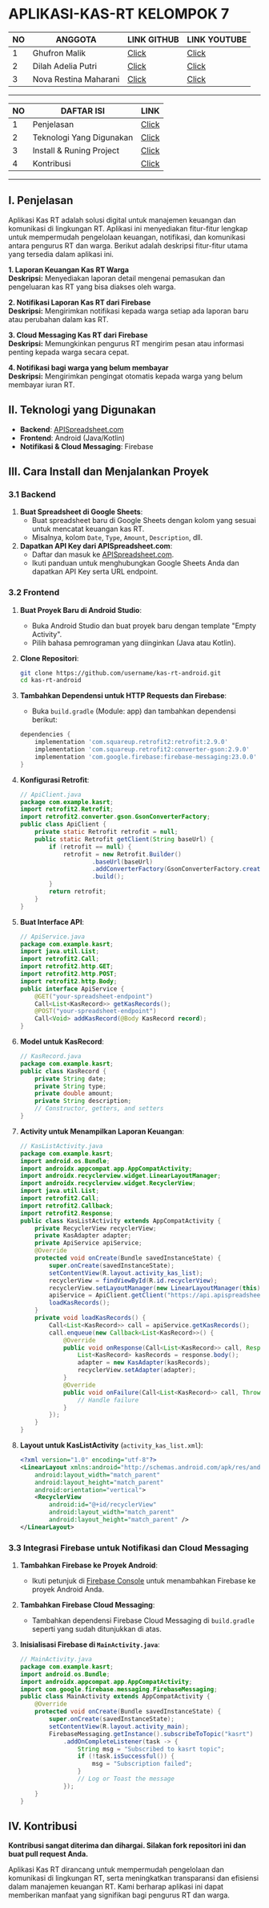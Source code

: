 # APLIKASI-KAS-RT KELOMPOK 7

| NO |        ANGGOTA        |  LINK GITHUB  |  LINK YOUTUBE  |
|----|-----------------------|---------------|----------------|
| 1  |Ghufron Malik          |[Click](https://github.com/ghufronmalik64)      |[Click](https://www.youtube.com/@massssalek)       |
| 2  |Dilah Adelia Putri     |[Click](https://github.com/fadilah23)      |[Click](https://www.youtube.com/@fadilahputri2855)       |
| 3  |Nova Restina Maharani  |[Click](https://github.com/NovaRestina)      |[Click](https://www.youtube.com/@novarestinamaharani7047)       |

-------------------------------------------

| NO |        DAFTAR ISI       |   LINK    |
|----|-------------------------|-----------|
| 1  |Penjelasan               |[Click](https://github.com/ghufronmalik64/APLIKASI-KAS-RT?tab=readme-ov-file#1-penjelasan)
| 2  |Teknologi Yang Digunakan |[Click](https://github.com/ghufronmalik64/APLIKASI-KAS-RT?tab=readme-ov-file#ii-teknologi-yang-digunakan)|
| 3  |Install & Runing Project |[Click](https://github.com/ghufronmalik64/APLIKASI-KAS-RT?tab=readme-ov-file#iii-cara-install-dan-menjalankan-proyek)|
| 4  |Kontribusi               |[Click](https://github.com/ghufronmalik64/APLIKASI-KAS-RT?tab=readme-ov-file#iv-kontribusi)|

-------------------------------------------

## I. Penjelasan
Aplikasi Kas RT adalah solusi digital untuk manajemen keuangan dan komunikasi di lingkungan RT. Aplikasi ini menyediakan fitur-fitur lengkap untuk mempermudah pengelolaan keuangan, notifikasi, dan komunikasi antara pengurus RT dan warga. Berikut adalah deskripsi fitur-fitur utama yang tersedia dalam aplikasi ini.

**1. Laporan Keuangan Kas RT Warga** <br>
**Deskripsi:** Menyediakan laporan detail mengenai pemasukan dan pengeluaran kas RT yang bisa diakses oleh warga.

**2. Notifikasi Laporan Kas RT dari Firebase** <br>
**Deskripsi:** Mengirimkan notifikasi kepada warga setiap ada laporan baru atau perubahan dalam kas RT.

**3. Cloud Messaging Kas RT dari Firebase** <br>
**Deskripsi:** Memungkinkan pengurus RT mengirim pesan atau informasi penting kepada warga secara cepat.

**4. Notifikasi bagi warga yang belum membayar** <br>
**Deskripsi:** Mengirimkan pengingat otomatis kepada warga yang belum membayar iuran RT.


## II. Teknologi yang Digunakan

- **Backend**: [APISpreadsheet.com](https://apispreadsheet.com/)
- **Frontend**: Android (Java/Kotlin)
- **Notifikasi & Cloud Messaging**: Firebase

## III. Cara Install dan Menjalankan Proyek

### 3.1 Backend

1. **Buat Spreadsheet di Google Sheets**:
   - Buat spreadsheet baru di Google Sheets dengan kolom yang sesuai untuk mencatat keuangan kas RT.
   - Misalnya, kolom `Date`, `Type`, `Amount`, `Description`, dll.
2. **Dapatkan API Key dari APISpreadsheet.com**:
   - Daftar dan masuk ke [APISpreadsheet.com](https://apispreadsheet.com/).
   - Ikuti panduan untuk menghubungkan Google Sheets Anda dan dapatkan API Key serta URL endpoint.

### 3.2 Frontend

1. **Buat Proyek Baru di Android Studio**:
   - Buka Android Studio dan buat proyek baru dengan template "Empty Activity".
   - Pilih bahasa pemrograman yang diinginkan (Java atau Kotlin).

2. **Clone Repositori**:
    ```bash
    git clone https://github.com/username/kas-rt-android.git
    cd kas-rt-android
    ```

3. **Tambahkan Dependensi untuk HTTP Requests dan Firebase**:
   - Buka `build.gradle` (Module: app) dan tambahkan dependensi berikut: 
   
    ```groovy
    dependencies {
        implementation 'com.squareup.retrofit2:retrofit:2.9.0'
        implementation 'com.squareup.retrofit2:converter-gson:2.9.0'
        implementation 'com.google.firebase:firebase-messaging:23.0.0'
    }
    ```

4. **Konfigurasi Retrofit**:

    ```java
    // ApiClient.java
    package com.example.kasrt;
    import retrofit2.Retrofit;
    import retrofit2.converter.gson.GsonConverterFactory;
    public class ApiClient {
        private static Retrofit retrofit = null;
        public static Retrofit getClient(String baseUrl) {
            if (retrofit == null) {
                retrofit = new Retrofit.Builder()
                        .baseUrl(baseUrl)
                        .addConverterFactory(GsonConverterFactory.create())
                        .build();
            }
            return retrofit;
        }
    }
    ```
    
5. **Buat Interface API**:

    ```java
    // ApiService.java
    package com.example.kasrt;
    import java.util.List;
    import retrofit2.Call;
    import retrofit2.http.GET;
    import retrofit2.http.POST;
    import retrofit2.http.Body;
    public interface ApiService {
        @GET("your-spreadsheet-endpoint")
        Call<List<KasRecord>> getKasRecords();
        @POST("your-spreadsheet-endpoint")
        Call<Void> addKasRecord(@Body KasRecord record);
    }
    ```

6. **Model untuk KasRecord**:
   
    ```java
    // KasRecord.java
    package com.example.kasrt;
    public class KasRecord {
        private String date;
        private String type;
        private double amount;
        private String description;
        // Constructor, getters, and setters
    }
    ```

7. **Activity untuk Menampilkan Laporan Keuangan**:

    ```java
    // KasListActivity.java
    package com.example.kasrt;
    import android.os.Bundle;
    import androidx.appcompat.app.AppCompatActivity;
    import androidx.recyclerview.widget.LinearLayoutManager;
    import androidx.recyclerview.widget.RecyclerView;
    import java.util.List;
    import retrofit2.Call;
    import retrofit2.Callback;
    import retrofit2.Response;
    public class KasListActivity extends AppCompatActivity {
        private RecyclerView recyclerView;
        private KasAdapter adapter;
        private ApiService apiService;
        @Override
        protected void onCreate(Bundle savedInstanceState) {
            super.onCreate(savedInstanceState);
            setContentView(R.layout.activity_kas_list);
            recyclerView = findViewById(R.id.recyclerView);
            recyclerView.setLayoutManager(new LinearLayoutManager(this));
            apiService = ApiClient.getClient("https://api.apispreadsheet.com/").create(ApiService.class);
            loadKasRecords();
        }
        private void loadKasRecords() {
            Call<List<KasRecord>> call = apiService.getKasRecords();
            call.enqueue(new Callback<List<KasRecord>>() {
                @Override
                public void onResponse(Call<List<KasRecord>> call, Response<List<KasRecord>> response) {
                    List<KasRecord> kasRecords = response.body();
                    adapter = new KasAdapter(kasRecords);
                    recyclerView.setAdapter(adapter);
                }
                @Override
                public void onFailure(Call<List<KasRecord>> call, Throwable t) {
                    // Handle failure
                }
            });
        }
    }
    ```

8. **Layout untuk KasListActivity** (`activity_kas_list.xml`):

    ```xml
    <?xml version="1.0" encoding="utf-8"?>
    <LinearLayout xmlns:android="http://schemas.android.com/apk/res/android"
        android:layout_width="match_parent"
        android:layout_height="match_parent"
        android:orientation="vertical">
        <RecyclerView
            android:id="@+id/recyclerView"
            android:layout_width="match_parent"
            android:layout_height="match_parent" />
    </LinearLayout>
    ```
    
### 3.3 Integrasi Firebase untuk Notifikasi dan Cloud Messaging

1. **Tambahkan Firebase ke Proyek Android**:
   - Ikuti petunjuk di [Firebase Console](https://console.firebase.google.com/) untuk menambahkan Firebase ke proyek Android Anda.

2. **Tambahkan Firebase Cloud Messaging**:
   - Tambahkan dependensi Firebase Cloud Messaging di `build.gradle` seperti yang sudah ditunjukkan di atas.

3. **Inisialisasi Firebase di `MainActivity.java`**:

    ```java
    // MainActivity.java
    package com.example.kasrt;
    import android.os.Bundle;
    import androidx.appcompat.app.AppCompatActivity;
    import com.google.firebase.messaging.FirebaseMessaging;
    public class MainActivity extends AppCompatActivity {
        @Override
        protected void onCreate(Bundle savedInstanceState) {
            super.onCreate(savedInstanceState);
            setContentView(R.layout.activity_main);
            FirebaseMessaging.getInstance().subscribeToTopic("kasrt")
                .addOnCompleteListener(task -> {
                    String msg = "Subscribed to kasrt topic";
                    if (!task.isSuccessful()) {
                        msg = "Subscription failed";
                    }
                    // Log or Toast the message
                });
        }
    }
    ```

## IV. Kontribusi
**Kontribusi sangat diterima dan dihargai. Silakan fork repositori ini dan buat pull request Anda.**

Aplikasi Kas RT dirancang untuk mempermudah pengelolaan dan komunikasi di lingkungan RT, serta meningkatkan transparansi dan efisiensi dalam manajemen keuangan RT. Kami berharap aplikasi ini dapat memberikan manfaat yang signifikan bagi pengurus RT dan warga.
